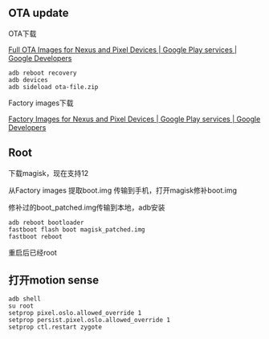 ## OTA update

OTA下载

[Full OTA Images for Nexus and Pixel Devices  | Google Play services  | Google Developers](https://developers.google.com/android/ota)

```
adb reboot recovery
adb devices
adb sideload ota-file.zip
```

Factory images下载

[Factory Images for Nexus and Pixel Devices  | Google Play services  | Google Developers](https://developers.google.com/android/images#coral)



## Root

下载magisk，现在支持12

从Factory images 提取boot.img 传输到手机，打开magisk修补boot.img

修补过的boot_patched.img传输到本地，adb安装

```
adb reboot bootloader
fastboot flash boot magisk_patched.img
fastboot reboot
```

重启后已经root

## 打开motion sense

```
adb shell
su root
setprop pixel.oslo.allowed_override 1
setprop persist.pixel.oslo.allowed_override 1
setprop ctl.restart zygote
```
